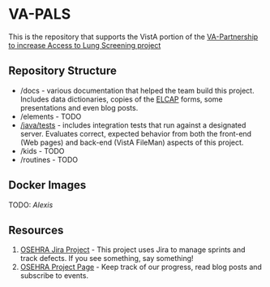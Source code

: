 VA-PALS
=======

This is the repository that supports the VistA portion of the [VA-Partnership to increase Access to Lung Screening project](http://va-pals.org/)

Repository Structure
--------------------

* /docs - various documentation that helped the team build this project. Includes data dictionaries, copies of the [ELCAP](http://www.ielcap.org/) forms, some presentations and even blog posts.
* /elements -  TODO
* [/java/tests](java/tests/README.md) - includes integration tests that run against a designated server. Evaluates correct, expected behavior from both the front-end (Web pages) and back-end (VistA FileMan) aspects of this project.
* /kids - TODO
* /routines - TODO

Docker Images
-------------

TODO: _Alexis_

Resources
---------
1. [OSEHRA Jira Project](https://issues.osehra.org/secure/RapidBoard.jspa?projectKey=VAP) - This project uses Jira to manage sprints and track defects. If you see something, say something!
2. [OSEHRA Project Page](https://www.osehra.org/groups/va-pals-open-source-project-group) - Keep track of our progress, read blog posts and subscribe to events.

